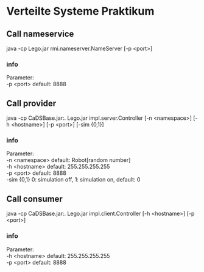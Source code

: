 #  Verteilte Systeme Praktikum
## Call nameservice
java -cp Lego.jar rmi.nameserver.NameServer [-p \<port\>]
### info
Parameter:<br />
-p \<port\> default: 8888
## Call provider
java -cp CaDSBase.jar:. Lego.jar impl.server.Controller [-n \<namespace\>] [-h \<hostname\>] [-p \<port\>] [-sim {0,1}]
### info
Parameter:<br />
-n \<namespace\> default: Robot[random number]<br />
-h \<hostname\> default: 255.255.255.255<br />
-p \<port\> default: 8888<br />
-sim {0,1} 0: simulation off, 1: simulation on, default: 0
## Call consumer
java -cp CaDSBase.jar:. Lego.jar impl.client.Controller [-h \<hostname\>] [-p \<port\>]
### info
Parameter:<br />
-h \<hostname\> default: 255.255.255.255<br />
-p \<port\> default: 8888<br />
